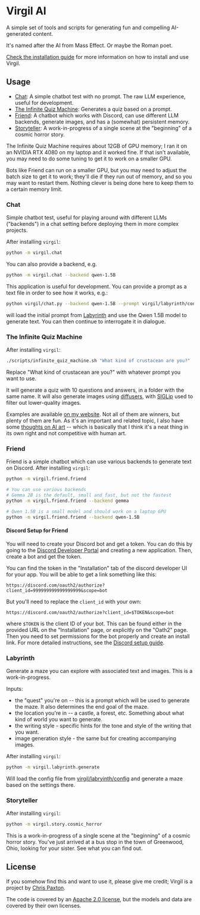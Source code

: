 # Virgil AI

A simple set of tools and scripts for generating fun and compelling AI-generated content.

It's named after the AI from Mass Effect. Or maybe the Roman poet.

[Check the installation guide](docs/install.md) for more information on how to install and use Virgil.

## Usage

- [Chat](#chat): A simple chatbot test with no prompt. The raw LLM experience, useful for development.
- [The Infinite Quiz Machine](#the-infinite-quiz-machine): Generates a quiz based on a prompt.
- [Friend](#friend): A chatbot which works with Discord, can use different LLM backends, generate images, and has a (somewhat) persistent memory.
- [Storyteller](#storyteller): A work-in-progress of a single scene at the "beginning" of a cosmic horror story.

The Infinite Quiz Machine requires about 12GB of GPU memory; I ran it on an NVIDIA RTX 4080 on my laptop and it worked fine. If that isn't available, you may need to do some tuning to get it to work on a smaller GPU.

Bots like Friend can run on a smaller GPU, but you may need to adjust the batch size to get it to work; they'll die if they run out of memory, and so you may want to restart them. Nothing clever is being done here to keep them to a certain memory limit.

### Chat

Simple chatbot test, useful for playing around with different LLMs ("backends") in a chat setting before deploying them in more complex projects.

After installing `virgil`:

```bash
python -m virgil.chat
```

You can also provide a backend, e.g.

```bash
python -m virgil.chat --backend qwen-1.5B
```

This application is useful for development. You can provide a prompt as a text file in order to see how it works, e.g.:

```bash
python virgil/chat.py --backend qwen-1.5B --prompt virgil/labyrinth/config/prompt_castle.txt
```

will load the initial prompt from [Labyrinth](#labyrinth) and use the Qwen 1.5B model to generate text. You can then continue to interrogate it in dialogue.

### The Infinite Quiz Machine

After installing `virgil`:

```bash
./scripts/infinite_quiz_machine.sh "What kind of crustacean are you?"
```

Replace "What kind of crustacean are you?" with whatever prompt you want to use.

It will generate a quiz with 10 questions and answers, in a folder with the same name. It will also generate images using [diffusers](https://huggingface.co/docs/diffusers/en/index), with [SIGLip](https://huggingface.co/docs/transformers/en/model_doc/siglip) used to filter out lower-quality images.

Examples are available [on my website](https://cpaxton.github.io/quiz/). Not all of them are winners, but plenty of them are fun. As it's an important and related topic, I also have some [thoughts on AI art](https://itcanthink.substack.com/p/off-topic-what-role-for-ai-in-the) -- which is basically that I think it's a neat thing in its own right and not competitive with human art.

### Friend

Friend is a simple chatbot which can use various backends to generate text on Discord. After installing `virgil`:

```bash
python -m virgil.friend.friend

# You can use various backends
# Gemma 2B is the default, small and fast, but not the fastest
python -m virgil.friend.friend --backend gemma

# Qwen 1.5B is a small model and should work on a laptop GPU
python -m virgil.friend.friend --backend qwen-1.5B
```

#### Discord Setup for Friend

You will need to create your Discord bot and get a token. You can do this by going to the [Discord Developer Portal](https://discord.com/developers/applications) and creating a new application. Then, create a bot and get the token.

You can find the token in the "Installation" tab of the discord developer UI for your app. You will be able to get a link something like this:

```
https://discord.com/oauth2/authorize?client_id=999999999999999999&scope=bot
```

But you'll need to replace the `client_id` with your own:

```
https://discord.com/oauth2/authorize?client_id=$TOKEN&scope=bot
```

where `$TOKEN` is the client ID of your bot. This can be found either in the provided URL on the "Installation" page, or explicitly on the "Oath2" page. Then you need to set permissions for the bot properly and create an install link. For more detailed instructions, see the [Discord setup guide](docs/discord.md).

### Labyrinth

Generate a maze you can explore with associated text and images. This is a work-in-progress.

Inputs:
  - the "quest" you're on -- this is a prompt which will be used to generate the maze. It also determines the end goal of the maze.
  - the  location you're in -- a castle, a forest, etc. Something about what kind of world you want to generate.
  - the writing style - specific hints for the tone and style of the writing that you want.
  - image generation style - the same but for creating accompanying images.

After installing `virgil`:

```bash
python -m virgil.labyrinth.generate
```

Will load the config file from [virgil/labryinth/config](virgil/labyrinth/config/labyrinth.yaml) and generate a maze based on the settings there.


### Storyteller

After installing `virgil`:

```bash
python -m virgil.story.cosmic_horror
```

This is a work-in-progress of a single scene at the "beginning" of a cosmic horror story. You've just arrived at a bus stop in the town of Greenwood, Ohio, looking for your sister. See what you can find out.

## License

If you somehow find this and want to use it, please give me credit; Virgil is a project by [Chris Paxton](https://cpaxton.github.io/).

The code is covered by an [Apache 2.0 license](LICENSE), but the models and data are covered by their own licenses.
